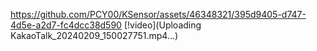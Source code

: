 
https://github.com/PCY00/KSensor/assets/46348321/395d9405-d747-4d5e-a2d7-fc4dcc38d590
[!video](Uploading KakaoTalk_20240209_150027751.mp4…)


